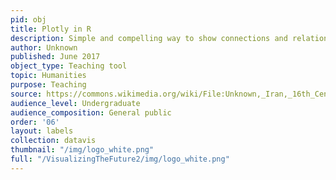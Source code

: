 ```yaml
---
pid: obj
title: Plotly in R
description: Simple and compelling way to show connections and relationships within a community of individuals.
author: Unknown
published: June 2017
object_type: Teaching tool
topic: Humanities
purpose: Teaching
source: https://commons.wikimedia.org/wiki/File:Unknown,_Iran,_16th_Century_-_Page_from_the_Shahnama_-_Google_Art_Project.jpg
audience_level: Undergraduate
audience_composition: General public
order: '06'
layout: labels
collection: datavis
thumbnail: "/img/logo_white.png"
full: "/VisualizingTheFuture2/img/logo_white.png"
---
```

